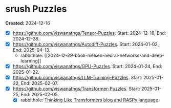 # srush Puzzles

**Created:** 2024-12-16

- [X] <https://github.com/viswanathgs/Tensor-Puzzles>. Start: 2024-12-16, End: 2024-12-28.
- [X] <https://github.com/viswanathgs/Autodiff-Puzzles>. Start: 2024-01-02, End: 2025-04-13.
  - rabbithole: [[2024-12-29-book-nielsen-neural-networks-and-deep-learning]]
- [X] <https://github.com/viswanathgs/GPU-Puzzles>. Start: 2024-01-24, End: 2025-01-22.
- [X] <https://github.com/viswanathgs/LLM-Training-Puzzles>. Start: 2025-01-22, End: 2025-02-07.
- [X] <https://github.com/viswanathgs/Transformer-Puzzles>. Start: 2025-01-25, End: 2025-02-05.
  - [X] rabbithole: [Thinking Like Transformers blog and RASPy language](https://srush.github.io/raspy/)

